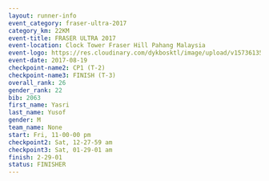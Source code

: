 ```yaml
---
layout: runner-info 
event_category: fraser-ultra-2017 
category_km: 22KM 
event-title: FRASER ULTRA 2017 
event-location: Clock Tower Fraser Hill Pahang Malaysia 
event-logo: https://res.cloudinary.com/dykbosktl/image/upload/v1573613535/Logo/logo_mfst7w.jpg 
event-date: 2017-08-19 
checkpoint-name2: CP1 (T-2) 
checkpoint-name3: FINISH (T-3) 
overall_rank: 26
gender_rank: 22
bib: 2063
first_name: Yasri
last_name: Yusof
gender: M
team_name: None
start: Fri, 11-00-00 pm
checkpoint2: Sat, 12-27-59 am
checkpoint3: Sat, 01-29-01 am
finish: 2-29-01
status: FINISHER
---
```

